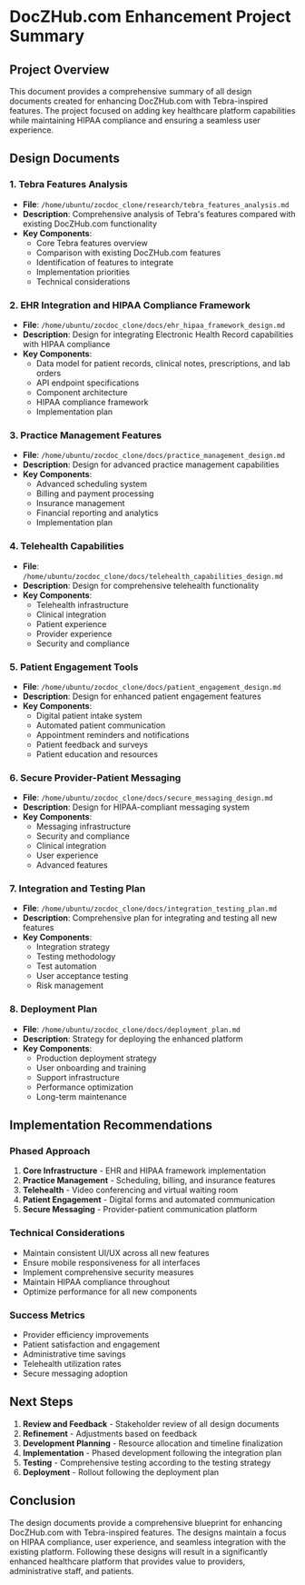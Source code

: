 # DocZHub.com Enhancement Project Summary

## Project Overview
This document provides a comprehensive summary of all design documents created for enhancing DocZHub.com with Tebra-inspired features. The project focused on adding key healthcare platform capabilities while maintaining HIPAA compliance and ensuring a seamless user experience.

## Design Documents

### 1. Tebra Features Analysis
- **File**: `/home/ubuntu/zocdoc_clone/research/tebra_features_analysis.md`
- **Description**: Comprehensive analysis of Tebra's features compared with existing DocZHub.com functionality
- **Key Components**:
  - Core Tebra features overview
  - Comparison with existing DocZHub.com features
  - Identification of features to integrate
  - Implementation priorities
  - Technical considerations

### 2. EHR Integration and HIPAA Compliance Framework
- **File**: `/home/ubuntu/zocdoc_clone/docs/ehr_hipaa_framework_design.md`
- **Description**: Design for integrating Electronic Health Record capabilities with HIPAA compliance
- **Key Components**:
  - Data model for patient records, clinical notes, prescriptions, and lab orders
  - API endpoint specifications
  - Component architecture
  - HIPAA compliance framework
  - Implementation plan

### 3. Practice Management Features
- **File**: `/home/ubuntu/zocdoc_clone/docs/practice_management_design.md`
- **Description**: Design for advanced practice management capabilities
- **Key Components**:
  - Advanced scheduling system
  - Billing and payment processing
  - Insurance management
  - Financial reporting and analytics
  - Implementation plan

### 4. Telehealth Capabilities
- **File**: `/home/ubuntu/zocdoc_clone/docs/telehealth_capabilities_design.md`
- **Description**: Design for comprehensive telehealth functionality
- **Key Components**:
  - Telehealth infrastructure
  - Clinical integration
  - Patient experience
  - Provider experience
  - Security and compliance

### 5. Patient Engagement Tools
- **File**: `/home/ubuntu/zocdoc_clone/docs/patient_engagement_design.md`
- **Description**: Design for enhanced patient engagement features
- **Key Components**:
  - Digital patient intake system
  - Automated patient communication
  - Appointment reminders and notifications
  - Patient feedback and surveys
  - Patient education and resources

### 6. Secure Provider-Patient Messaging
- **File**: `/home/ubuntu/zocdoc_clone/docs/secure_messaging_design.md`
- **Description**: Design for HIPAA-compliant messaging system
- **Key Components**:
  - Messaging infrastructure
  - Security and compliance
  - Clinical integration
  - User experience
  - Advanced features

### 7. Integration and Testing Plan
- **File**: `/home/ubuntu/zocdoc_clone/docs/integration_testing_plan.md`
- **Description**: Comprehensive plan for integrating and testing all new features
- **Key Components**:
  - Integration strategy
  - Testing methodology
  - Test automation
  - User acceptance testing
  - Risk management

### 8. Deployment Plan
- **File**: `/home/ubuntu/zocdoc_clone/docs/deployment_plan.md`
- **Description**: Strategy for deploying the enhanced platform
- **Key Components**:
  - Production deployment strategy
  - User onboarding and training
  - Support infrastructure
  - Performance optimization
  - Long-term maintenance

## Implementation Recommendations

### Phased Approach
1. **Core Infrastructure** - EHR and HIPAA framework implementation
2. **Practice Management** - Scheduling, billing, and insurance features
3. **Telehealth** - Video conferencing and virtual waiting room
4. **Patient Engagement** - Digital forms and automated communication
5. **Secure Messaging** - Provider-patient communication platform

### Technical Considerations
- Maintain consistent UI/UX across all new features
- Ensure mobile responsiveness for all interfaces
- Implement comprehensive security measures
- Maintain HIPAA compliance throughout
- Optimize performance for all new components

### Success Metrics
- Provider efficiency improvements
- Patient satisfaction and engagement
- Administrative time savings
- Telehealth utilization rates
- Secure messaging adoption

## Next Steps

1. **Review and Feedback** - Stakeholder review of all design documents
2. **Refinement** - Adjustments based on feedback
3. **Development Planning** - Resource allocation and timeline finalization
4. **Implementation** - Phased development following the integration plan
5. **Testing** - Comprehensive testing according to the testing strategy
6. **Deployment** - Rollout following the deployment plan

## Conclusion

The design documents provide a comprehensive blueprint for enhancing DocZHub.com with Tebra-inspired features. The designs maintain a focus on HIPAA compliance, user experience, and seamless integration with the existing platform. Following these designs will result in a significantly enhanced healthcare platform that provides value to providers, administrative staff, and patients.
